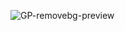 ![GP-removebg-preview](https://github.com/user-attachments/assets/75c4c75c-3394-4893-88dd-2d2aed497af9)
